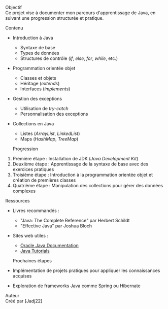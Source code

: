  Objectif  
Ce projet vise à documenter mon parcours d'apprentissage de Java, en suivant une progression structurée et pratique.

 Contenu  
* Introduction à Java
  * Syntaxe de base
  * Types de données
  * Structures de contrôle (*if*, *else*, *for*, *while*, etc.)

* Programmation orientée objet
  * Classes et objets
  * Héritage (*extends*)
  * Interfaces (*implements*)

* Gestion des exceptions
  * Utilisation de *try-catch*
  * Personnalisation des exceptions

* Collections en Java
  * Listes (*ArrayList*, *LinkedList*)
  * Maps (*HashMap*, *TreeMap*)

  Progression  
1.  Première étape  : Installation de JDK (*Java Development Kit*)
2. Deuxième étape  : Apprentissage de la syntaxe de base avec des exercices pratiques
3. Troisième étape : Introduction à la programmation orientée objet et création de premières classes
4. Quatrième étape : Manipulation des collections pour gérer des données complexes

  Ressources  
* Livres recommandés :
  * "Java: The Complete Reference" par Herbert Schildt
  * "Effective Java" par Joshua Bloch

* Sites web utiles :
  * [Oracle Java Documentation](https://docs.oracle.com/en/java/)
  * [Java Tutorials](https://docs.oracle.com/javase/tutorial/)

  Prochaines étapes  
* Implémentation de projets pratiques pour appliquer les connaissances acquises
* Exploration de frameworks Java comme Spring ou Hibernate

 Auteur  
Créé par [Jadj22]

